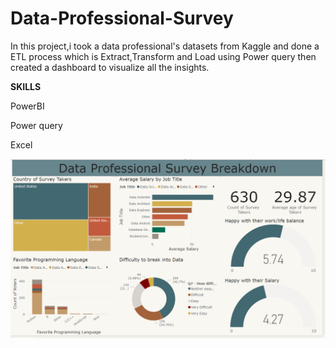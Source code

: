 # Data-Professional-Survey


In this project,i took a data professional's datasets from Kaggle and done a ETL process which is Extract,Transform and Load using Power query then created a dashboard to visualize all the insights.


**SKILLS**

PowerBI

Power query

Excel


![Output](https://github.com/NivedhanJ/Data-Professional-Survey/blob/main/Output.png)
